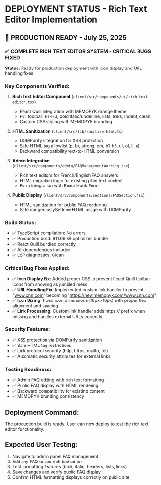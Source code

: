 # DEPLOYMENT STATUS - Rich Text Editor Implementation

## 🚀 PRODUCTION READY - July 25, 2025

### ✅ COMPLETE RICH TEXT EDITOR SYSTEM - CRITICAL BUGS FIXED
**Status**: Ready for production deployment with icon display and URL handling fixes

### Key Components Verified:
1. **Rich Text Editor Component** (`client/src/components/ui/rich-text-editor.tsx`)
   - React Quill integration with MEMOPYK orange theme
   - Full toolbar: H1-H3, bold/italic/underline, lists, links, indent, clean
   - Custom CSS styling with MEMOPYK branding

2. **HTML Sanitization** (`client/src/lib/sanitize-html.ts`)
   - DOMPurify integration for XSS protection
   - Safe HTML tag allowlist (p, br, strong, em, h1-h3, ul, ol, li, a)
   - Backward compatibility text-to-HTML conversion

3. **Admin Integration** (`client/src/components/admin/FAQManagementWorking.tsx`)
   - Rich text editors for French/English FAQ answers
   - HTML migration logic for existing plain text content
   - Form integration with React Hook Form

4. **Public Display** (`client/src/components/sections/FAQSection.tsx`)
   - HTML sanitization for public FAQ rendering
   - Safe dangerouslySetInnerHTML usage with DOMPurify

### Build Status:
- ✅ TypeScript compilation: No errors
- ✅ Production build: 911.69 kB optimized bundle
- ✅ React Quill bundled correctly
- ✅ All dependencies included
- ✅ LSP diagnostics: Clean

### Critical Bug Fixes Applied:
- ✅ **Icon Display Fix**: Added proper CSS to prevent React Quill toolbar icons from showing as jumbled mess
- ✅ **URL Handling Fix**: Implemented custom link handler to prevent "www.cnn.com" becoming "https://new.memopyk.com/www.cnn.com"
- ✅ **Icon Sizing**: Fixed icon dimensions (18px×18px) with proper flex alignment and spacing
- ✅ **Link Processing**: Custom link handler adds https:// prefix when missing and handles external URLs correctly

### Security Features:
- ✅ XSS protection via DOMPurify sanitization
- ✅ Safe HTML tag restrictions
- ✅ Link protocol security (http, https, mailto, tel)
- ✅ Automatic security attributes for external links

### Testing Readiness:
- ✅ Admin FAQ editing with rich text formatting
- ✅ Public FAQ display with HTML rendering
- ✅ Backward compatibility for existing content
- ✅ MEMOPYK branding consistency

## Deployment Command:
The production build is ready. User can now deploy to test the rich text editor functionality.

## Expected User Testing:
1. Navigate to admin panel FAQ management
2. Edit any FAQ to see rich text editor
3. Test formatting features (bold, italic, headers, lists, links)
4. Save changes and verify public FAQ display
5. Confirm HTML formatting displays correctly on public site